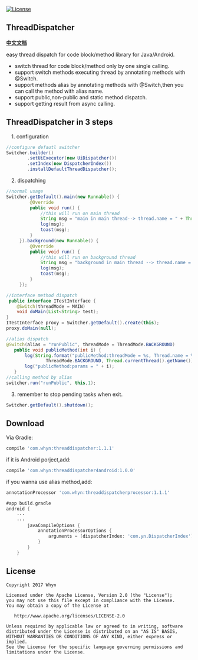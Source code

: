 

[![License](https://img.shields.io/badge/license-Apache%202-green.svg)](https://www.apache.org/licenses/LICENSE-2.0)

ThreadDispatcher
----------------
[**中文文档**](http://www.jianshu.com/p/beb428f9ef6b)

easy thread dispatch for code block/method library for Java/Android.
* switch thread for code block/method only by one single calling.
* support switch methods executing thread by annotating methods with @Switch.
* support methods alias by annotating methods with @Switch,then you can call the method with alias name.
* support public,non-public and static method dispatch.
* support getting result from async calling.


ThreadDispatcher in 3 steps
---------------------------
&emsp;1. configuration
```Java
//configure defautl switcher
Switcher.builder()
        .setUiExecutor(new UiDispatcher())
        .setIndex(new DispatcherIndex())
        .installDefaultThreadDispatcher();
```
&emsp;2. dispatching
```Java
//normal usage
Switcher.getDefault().main(new Runnable() {
         @Override
         public void run() {
             //this will run on main thread
             String msg = "main in main thread--> thread.name = " + Thread.currentThread().getName();
             log(msg);
             toast(msg);
         }
     }).background(new Runnable() {
         @Override
         public void run() {
             //this will run on background thread
             String msg = "background in main thread --> thread.name = " + Thread.currentThread().getName();
             log(msg);
             toast(msg);
         }
     });

//interface method dispatch
 public interface ITestInterface {
    @Switch(threadMode = MAIN)
    void doMain(List<String> test);
}
ITestInterface proxy = Switcher.getDefault().create(this);
proxy.doMain(null);

//alias dispatch
@Switch(alias = "runPublic", threadMode = ThreadMode.BACKGROUND)
   public void publicMethod(int i) {
       log(String.format("publicMethod:threadMode = %s, Thread.name = %s",
               ThreadMode.BACKGROUND, Thread.currentThread().getName()));
       log("publicMethod:params = " + i);
   }
//calling method by alias
switcher.run("runPublic", this,1);
```
&emsp;3. remember to stop pending tasks when exit.
```Java
Switcher.getDefault().shutdown();
```
Download
--------
Via Gradle:
```groovy
compile 'com.whyn:threaddispatcher:1.1.1'
```
if it is Android porject,add:
```groovy
compile 'com.whyn:threaddispatcher4android:1.0.0'
```
if you wanna use alias method,add:
```groovy
annotationProcessor 'com.whyn:threaddispatcherprocessor:1.1.1'

#app build.gradle
android {
    ···
    ···
        javaCompileOptions {
            annotationProcessorOptions {
                arguments = [dispatcherIndex: 'com.yn.DispatcherIndex'] //generated file package name
            }
        }
    }
```
License
-------

    Copyright 2017 Whyn

    Licensed under the Apache License, Version 2.0 (the "License");
    you may not use this file except in compliance with the License.
    You may obtain a copy of the License at

       http://www.apache.org/licenses/LICENSE-2.0

    Unless required by applicable law or agreed to in writing, software
    distributed under the License is distributed on an "AS IS" BASIS,
    WITHOUT WARRANTIES OR CONDITIONS OF ANY KIND, either express or implied.
    See the License for the specific language governing permissions and
    limitations under the License.
